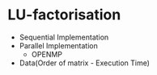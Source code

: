 # LU-factorisation
- Sequential Implementation
- Parallel Implementation
    - OPENMP 
- Data(Order of matrix - Execution Time)
